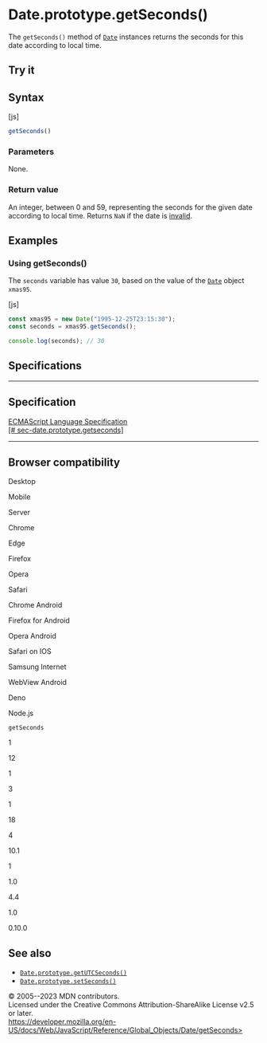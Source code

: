 Date.prototype.getSeconds()
===========================

 
The `getSeconds()` method of [`Date`](../date) instances returns the
seconds for this date according to local time.


 
Try it 
------

 



 
Syntax
------

 
 
 
[js]


```js
getSeconds()
```




 
### Parameters

 
None.



 
### Return value 

 
An integer, between 0 and 59, representing the seconds for the given
date according to local time. Returns `NaN` if the date is
[invalid](../date#the_epoch_timestamps_and_invalid_date).



 
Examples
--------


 
### Using getSeconds() 

 
The `seconds` variable has value `30`, based on the value of the
[`Date`](../date) object `xmas95`.

 
 
[js]


```js
const xmas95 = new Date("1995-12-25T23:15:30");
const seconds = xmas95.getSeconds();

console.log(seconds); // 30
```




Specifications
--------------

 
  ---------------------------------------------------------------------------------------------------------------------------------
  Specification
  ---------------------------------------------------------------------------------------------------------------------------------
  [ECMAScript Language Specification\
  [\#
  sec-date.prototype.getseconds]](https://tc39.es/ecma262/multipage/numbers-and-dates.html#sec-date.prototype.getseconds)

  ---------------------------------------------------------------------------------------------------------------------------------


Browser compatibility 
---------------------

 


Desktop

Mobile

Server

Chrome

Edge

Firefox

Opera

Safari

Chrome Android

Firefox for Android

Opera Android

Safari on IOS

Samsung Internet

WebView Android

Deno

Node.js

`getSeconds`

1

12

1

3

1

18

4

10.1

1

1.0

4.4

1.0

0.10.0

 
See also 
--------

 
-   [`Date.prototype.getUTCSeconds()`](getutcseconds)
-   [`Date.prototype.setSeconds()`](setseconds)



 
© 2005--2023 MDN contributors.\
Licensed under the Creative Commons Attribution-ShareAlike License v2.5
or later.\
https://developer.mozilla.org/en-US/docs/Web/JavaScript/Reference/Global_Objects/Date/getSeconds>

